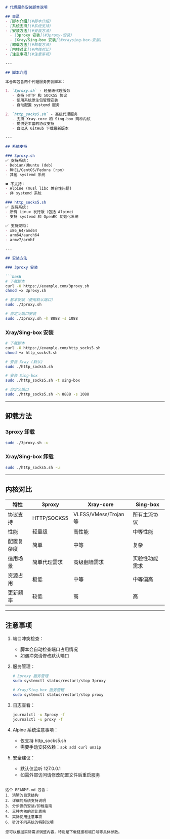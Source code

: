 ```markdown
# 代理服务安装脚本说明

## 目录
- [脚本介绍](#脚本介绍)
- [系统支持](#系统支持)
- [安装方法](#安装方法)
  - [3proxy 安装](#3proxy-安装)
  - [Xray/Sing-box 安装](#xraysing-box-安装)
- [卸载方法](#卸载方法)
- [内核对比](#内核对比)
- [注意事项](#注意事项)

---

## 脚本介绍

本仓库包含两个代理服务安装脚本：

1. `3proxy.sh` - 轻量级代理服务
   - 支持 HTTP 和 SOCKS5 协议
   - 使用系统原生包管理安装
   - 自动配置 systemd 服务

2. `http_socks5.sh` - 高级代理服务
   - 支持 Xray-core 和 Sing-box 两种内核
   - 提供更丰富的协议支持
   - 自动从 GitHub 下载最新版本

---

## 系统支持

### 3proxy.sh
✅ 支持系统：
- Debian/Ubuntu (deb)
- RHEL/CentOS/Fedora (rpm)
- 其他 systemd 系统

❌ 不支持：
- Alpine (musl libc 兼容性问题)
- 非 systemd 系统

### http_socks5.sh
✅ 支持系统：
- 所有 Linux 发行版（包括 Alpine）
- 支持 systemd 和 OpenRC 初始化系统

✅ 支持架构：
- x86_64/amd64
- arm64/aarch64
- armv7/armhf

---

## 安装方法

### 3proxy 安装

```bash
# 下载脚本
curl -O https://example.com/3proxy.sh
chmod +x 3proxy.sh

# 基本安装（使用默认端口）
sudo ./3proxy.sh

# 自定义端口安装
sudo ./3proxy.sh -h 8888 -s 1088
```

### Xray/Sing-box 安装

```bash
# 下载脚本
curl -O https://example.com/http_socks5.sh
chmod +x http_socks5.sh

# 安装 Xray (默认)
sudo ./http_socks5.sh

# 安装 Sing-box
sudo ./http_socks5.sh -t sing-box

# 自定义端口
sudo ./http_socks5.sh -h 8888 -s 1088
```

---

## 卸载方法

### 3proxy 卸载
```bash
sudo ./3proxy.sh -u
```

### Xray/Sing-box 卸载
```bash
sudo ./http_socks5.sh -u
```

---

## 内核对比

| 特性        | 3proxy       | Xray-core    | Sing-box     |
|-------------|-------------|-------------|-------------|
| 协议支持    | HTTP/SOCKS5 | VLESS/VMess/Trojan等 | 所有主流协议 |
| 性能        | 轻量级       | 高性能        | 中等性能     |
| 配置复杂度  | 简单        | 中等         | 复杂        |
| 适用场景    | 简单代理需求 | 高级翻墙需求  | 实验性功能需求 |
| 资源占用    | 极低        | 中等         | 中等偏高     |
| 更新频率    | 较低        | 高           | 高          |

---

## 注意事项

1. 端口冲突检查：
   - 脚本会自动检查端口占用情况
   - 如遇冲突请修改默认端口

2. 服务管理：
   ```bash
   # 3proxy 服务管理
   sudo systemctl status/restart/stop 3proxy

   # Xray/Sing-box 服务管理
   sudo systemctl status/restart/stop proxy
   ```

3. 日志查看：
   ```bash
   journalctl -u 3proxy -f
   journalctl -u proxy -f
   ```

4. Alpine 系统注意事项：
   - 仅支持 http_socks5.sh
   - 需要手动安装依赖：`apk add curl unzip`

5. 安全建议：
   - 默认仅监听 127.0.0.1
   - 如需外部访问请修改配置文件后重启服务
``` 

这个 README.md 包含：
1. 清晰的目录结构
2. 详细的系统支持说明
3. 分步骤的安装/卸载指南
4. 三种内核的对比表格
5. 实际使用注意事项
6. 针对不同系统的特别说明

您可以根据实际需求调整内容，特别是下载链接和端口号等具体参数。
